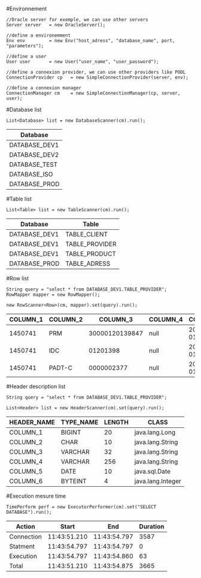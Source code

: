#Environnement

	//Oracle server for exemple, we can use other servers
    Server server 	= new OracleServer(); 
    
    //define a environemment
	Env env 		= new Env("host_adress", "database_name", port, "parameters"); 
	
	//define a user
	User user 		= new User("user_name", "user_password");
	
	//define a connexion provider, we can use other providers like POOL
	ConnectionProvider cp	= new SimpleConnectionProvider(server, env);
	
	//define a connexion manager
	ConnectionManager cm 	= new SimpleConnectionManager(cp, server, user);

#Database list

	List<Database> list = new DatabaseScanner(cm).run();

|Database
|---------
|DATABASE_DEV1
|DATABASE_DEV2
|DATABASE_TEST
|DATABASE_ISO
|DATABASE_PROD

#Table list

	List<Table> list = new TableScanner(cm).run();

Database | Table
---------|------
DATABASE_DEV1 | TABLE_CLIENT
DATABASE_DEV1 | TABLE_PROVIDER
DATABASE_DEV1 | TABLE_PRODUCT
DATABASE_PROD | TABLE_ADRESS


#Row list

	String query = "select * from DATABASE_DEV1.TABLE_PROVIDER";
	RowMapper mapper = new RowMapper();
	
	new RowScanner<Row>(cm, mapper).set(query).run();
	
COLUMN_1  |COLUMN_2 |COLUMN_3     |COLUMN_4 |COLUMN_5 |COLUMN_6
----------|---------|-------------|---------|---------|--------
1450741 |PRM    |30000120139847  |null |2004-05-01 |1
1450741 |IDC    |01201398        |null |2004-05-01 |1
1450741 |PADT-C |0000002377      |null |2004-05-01 |1

#Header description list

	String query = "select * from DATABASE_DEV1.TABLE_PROVIDER";
	
	List<Header> list = new HeaderScanner(cm).set(query).run();
	
HEADER_NAME |TYPE_NAME |LENGTH |CLASS
-------|-------|-----|---------------
COLUMN_1 |BIGINT  |20  |java.lang.Long   
COLUMN_2 |CHAR    |10  |java.lang.String 
COLUMN_3 |VARCHAR |32  |java.lang.String 
COLUMN_4 |VARCHAR |256 |java.lang.String 
COLUMN_5 |DATE    |10  |java.sql.Date    
COLUMN_6 |BYTEINT |4   |java.lang.Integer

	
#Execution mesure time

	TimePerform perf = new ExecutorPerformer(cm).set("SELECT DATABASE").run();

Action | Start | End | Duration
-------|-------|-----|-----------------------------
Connection  |11:43:51.210  |11:43:54.797  | 3587 
Statment    |11:43:54.797  |11:43:54.797  |    0 
Execution   |11:43:54.797  |11:43:54.860  |   63 
Total       |11:43:51.210  |11:43:54.875  | 3665  


